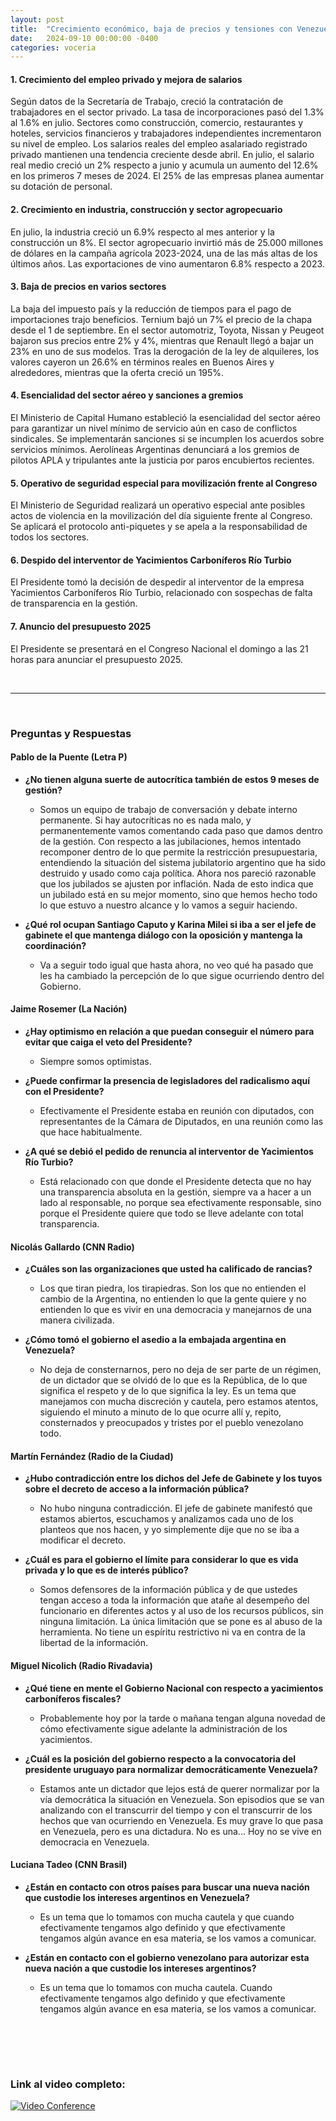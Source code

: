 ```yaml
---
layout: post
title:  "Crecimiento económico, baja de precios y tensiones con Venezuela marcan los 9 meses de gestión del gobierno"
date:   2024-09-10 00:00:00 -0400
categories: voceria
---
```



    
#### 1. Crecimiento del empleo privado y mejora de salarios
Según datos de la Secretaría de Trabajo, creció la contratación de trabajadores en el sector privado. La tasa de incorporaciones pasó del 1.3% al 1.6% en julio. Sectores como construcción, comercio, restaurantes y hoteles, servicios financieros y trabajadores independientes incrementaron su nivel de empleo. Los salarios reales del empleo asalariado registrado privado mantienen una tendencia creciente desde abril. En julio, el salario real medio creció un 2% respecto a junio y acumula un aumento del 12.6% en los primeros 7 meses de 2024. El 25% de las empresas planea aumentar su dotación de personal.

#### 2. Crecimiento en industria, construcción y sector agropecuario
En julio, la industria creció un 6.9% respecto al mes anterior y la construcción un 8%. El sector agropecuario invirtió más de 25.000 millones de dólares en la campaña agrícola 2023-2024, una de las más altas de los últimos años. Las exportaciones de vino aumentaron 6.8% respecto a 2023.

#### 3. Baja de precios en varios sectores
La baja del impuesto país y la reducción de tiempos para el pago de importaciones trajo beneficios. Ternium bajó un 7% el precio de la chapa desde el 1 de septiembre. En el sector automotriz, Toyota, Nissan y Peugeot bajaron sus precios entre 2% y 4%, mientras que Renault llegó a bajar un 23% en uno de sus modelos. Tras la derogación de la ley de alquileres, los valores cayeron un 26.6% en términos reales en Buenos Aires y alrededores, mientras que la oferta creció un 195%.

#### 4. Esencialidad del sector aéreo y sanciones a gremios
El Ministerio de Capital Humano estableció la esencialidad del sector aéreo para garantizar un nivel mínimo de servicio aún en caso de conflictos sindicales. Se implementarán sanciones si se incumplen los acuerdos sobre servicios mínimos. Aerolíneas Argentinas denunciará a los gremios de pilotos APLA y tripulantes ante la justicia por paros encubiertos recientes.

#### 5. Operativo de seguridad especial para movilización frente al Congreso
El Ministerio de Seguridad realizará un operativo especial ante posibles actos de violencia en la movilización del día siguiente frente al Congreso. Se aplicará el protocolo anti-piquetes y se apela a la responsabilidad de todos los sectores.

#### 6. Despido del interventor de Yacimientos Carboníferos Río Turbio
El Presidente tomó la decisión de despedir al interventor de la empresa Yacimientos Carboníferos Río Turbio, relacionado con sospechas de falta de transparencia en la gestión.

#### 7. Anuncio del presupuesto 2025
El Presidente se presentará en el Congreso Nacional el domingo a las 21 horas para anunciar el presupuesto 2025.

    
<br/>

---

<br/>

### Preguntas y Respuestas


    
#### Pablo de la Puente (Letra P)

* **¿No tienen alguna suerte de autocrítica también de estos 9 meses de gestión?**
  - Somos un equipo de trabajo de conversación y debate interno permanente. Si hay autocríticas no es nada malo, y permanentemente vamos comentando cada paso que damos dentro de la gestión. Con respecto a las jubilaciones, hemos intentado recomponer dentro de lo que permite la restricción presupuestaria, entendiendo la situación del sistema jubilatorio argentino que ha sido destruido y usado como caja política. Ahora nos pareció razonable que los jubilados se ajusten por inflación. Nada de esto indica que un jubilado está en su mejor momento, sino que hemos hecho todo lo que estuvo a nuestro alcance y lo vamos a seguir haciendo.

* **¿Qué rol ocupan Santiago Caputo y Karina Milei si iba a ser el jefe de gabinete el que mantenga diálogo con la oposición y mantenga la coordinación?**
  - Va a seguir todo igual que hasta ahora, no veo qué ha pasado que les ha cambiado la percepción de lo que sigue ocurriendo dentro del Gobierno.


#### Jaime Rosemer (La Nación)

* **¿Hay optimismo en relación a que puedan conseguir el número para evitar que caiga el veto del Presidente?**
  - Siempre somos optimistas.

* **¿Puede confirmar la presencia de legisladores del radicalismo aquí con el Presidente?**
  - Efectivamente el Presidente estaba en reunión con diputados, con representantes de la Cámara de Diputados, en una reunión como las que hace habitualmente.

* **¿A qué se debió el pedido de renuncia al interventor de Yacimientos Río Turbio?**
  - Está relacionado con que donde el Presidente detecta que no hay una transparencia absoluta en la gestión, siempre va a hacer a un lado al responsable, no porque sea efectivamente responsable, sino porque el Presidente quiere que todo se lleve adelante con total transparencia.


#### Nicolás Gallardo (CNN Radio)

* **¿Cuáles son las organizaciones que usted ha calificado de rancias?**
  - Los que tiran piedra, los tirapiedras. Son los que no entienden el cambio de la Argentina, no entienden lo que la gente quiere y no entienden lo que es vivir en una democracia y manejarnos de una manera civilizada.

* **¿Cómo tomó el gobierno el asedio a la embajada argentina en Venezuela?**
  - No deja de consternarnos, pero no deja de ser parte de un régimen, de un dictador que se olvidó de lo que es la República, de lo que significa el respeto y de lo que significa la ley. Es un tema que manejamos con mucha discreción y cautela, pero estamos atentos, siguiendo el minuto a minuto de lo que ocurre allí y, repito, consternados y preocupados y tristes por el pueblo venezolano todo.


#### Martín Fernández (Radio de la Ciudad)

* **¿Hubo contradicción entre los dichos del Jefe de Gabinete y los tuyos sobre el decreto de acceso a la información pública?**
  - No hubo ninguna contradicción. El jefe de gabinete manifestó que estamos abiertos, escuchamos y analizamos cada uno de los planteos que nos hacen, y yo simplemente dije que no se iba a modificar el decreto.

* **¿Cuál es para el gobierno el límite para considerar lo que es vida privada y lo que es de interés público?**
  - Somos defensores de la información pública y de que ustedes tengan acceso a toda la información que atañe al desempeño del funcionario en diferentes actos y al uso de los recursos públicos, sin ninguna limitación. La única limitación que se pone es al abuso de la herramienta. No tiene un espíritu restrictivo ni va en contra de la libertad de la información.


#### Miguel Nicolich (Radio Rivadavia)

* **¿Qué tiene en mente el Gobierno Nacional con respecto a yacimientos carboníferos fiscales?**
  - Probablemente hoy por la tarde o mañana tengan alguna novedad de cómo efectivamente sigue adelante la administración de los yacimientos.

* **¿Cuál es la posición del gobierno respecto a la convocatoria del presidente uruguayo para normalizar democráticamente Venezuela?**
  - Estamos ante un dictador que lejos está de querer normalizar por la vía democrática la situación en Venezuela. Son episodios que se van analizando con el transcurrir del tiempo y con el transcurrir de los hechos que van ocurriendo en Venezuela. Es muy grave lo que pasa en Venezuela, pero es una dictadura. No es una... Hoy no se vive en democracia en Venezuela.


#### Luciana Tadeo (CNN Brasil)

* **¿Están en contacto con otros países para buscar una nueva nación que custodie los intereses argentinos en Venezuela?**
  - Es un tema que lo tomamos con mucha cautela y que cuando efectivamente tengamos algo definido y que efectivamente tengamos algún avance en esa materia, se los vamos a comunicar.

* **¿Están en contacto con el gobierno venezolano para autorizar esta nueva nación a que custodie los intereses argentinos?**
  - Es un tema que lo tomamos con mucha cautela. Cuando efectivamente tengamos algo definido y que efectivamente tengamos algún avance en esa materia, se los vamos a comunicar.


    <br/>
<br/>
<br/>

### Link al video completo:
[![Video Conference](https://img.youtube.com/vi/FOtM-PcnXGQ/0.jpg)](https://www.youtube.com/watch?v=FOtM-PcnXGQ)

    